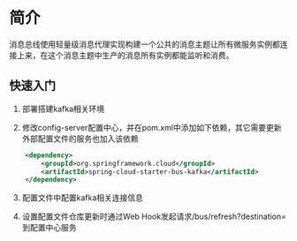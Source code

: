 # 简介

消息总线使用轻量级消息代理实现构建一个公共的消息主题让所有微服务实例都连接上来，在这个消息主题中生产的消息所有实例都能监听和消费。

## 快速入门

1. 部署搭建kafka相关环境

2. 修改config-server配置中心，并在pom.xml中添加如下依赖，其它需要更新外部配置文件的服务也加入该依赖
```xml
    <dependency>
        <groupId>org.springframework.cloud</groupId>
        <artifactId>spring-cloud-starter-bus-kafka</artifactId>
    </dependency>
```

3. 配置文件中配置kafka相关连接信息

4. 设置配置文件仓库更新时通过Web Hook发起请求/bus/refresh?destination= 到配置中心服务    